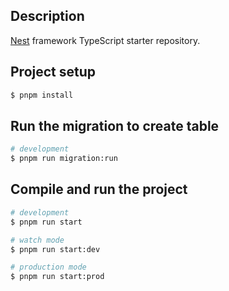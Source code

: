 ## Description

[Nest](https://github.com/nestjs/nest) framework TypeScript starter repository.

## Project setup

```bash
$ pnpm install
```
## Run the migration to create table

```bash
# development
$ pnpm run migration:run
```
## Compile and run the project

```bash
# development
$ pnpm run start

# watch mode
$ pnpm run start:dev

# production mode
$ pnpm run start:prod
```

